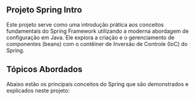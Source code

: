 ## Projeto Spring Intro
Este projeto serve como uma introdução prática aos conceitos fundamentais do Spring Framework utilizando a moderna abordagem de configuração em Java. Ele explora a criação e o gerenciamento de componentes (beans) com o contêiner de Inversão de Controle (IoC) do Spring.

## Tópicos Abordados
Abaixo estão os principais conceitos do Spring que são demonstrados e explicados neste projeto:
